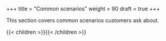 +++
title = "Common scenarios"
weight = 90
draft = true
+++

This section covers common scenarios customers ask about.

{{< children >}}{{< /children >}}
